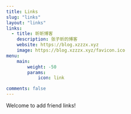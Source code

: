 ```yaml
---
title: Links
slug: "links"
layout: "links"
links:
  - title: 昕昕博客
    description: 张子昕的博客
    website: https://blog.xzzzx.xyz
    image: https://blog.xzzzx.xyz/favicon.ico
menu:
    main: 
        weight: -50
        params:
            icon: link

comments: false
---
```


Welcome to add friend links!

